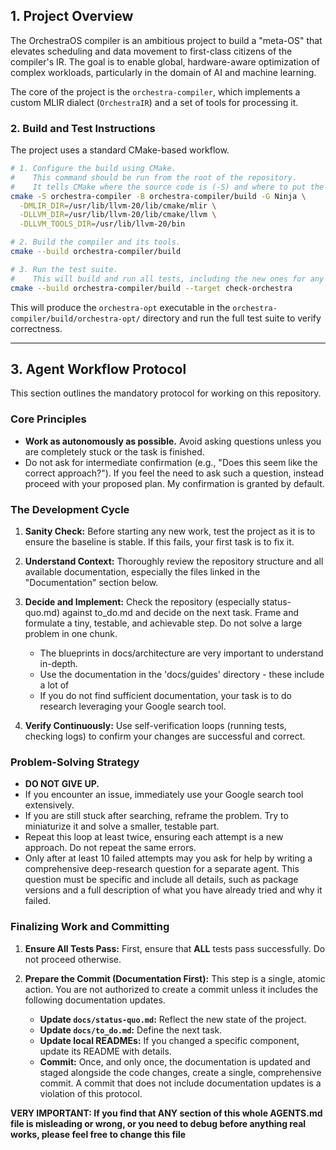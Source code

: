 ## 1. Project Overview

The OrchestraOS compiler is an ambitious project to build a "meta-OS" that elevates scheduling and data movement to first-class citizens of the compiler's IR. The goal is to enable global, hardware-aware optimization of complex workloads, particularly in the domain of AI and machine learning.

The core of the project is the `orchestra-compiler`, which implements a custom MLIR dialect (`OrchestraIR`) and a set of tools for processing it.


### 2. Build and Test Instructions

The project uses a standard CMake-based workflow.

```bash
# 1. Configure the build using CMake.
#    This command should be run from the root of the repository.
#    It tells CMake where the source code is (-S) and where to put the build artifacts (-B).
cmake -S orchestra-compiler -B orchestra-compiler/build -G Ninja \
  -DMLIR_DIR=/usr/lib/llvm-20/lib/cmake/mlir \
  -DLLVM_DIR=/usr/lib/llvm-20/lib/cmake/llvm \
  -DLLVM_TOOLS_DIR=/usr/lib/llvm-20/bin

# 2. Build the compiler and its tools.
cmake --build orchestra-compiler/build

# 3. Run the test suite.
#    This will build and run all tests, including the new ones for any new features.
cmake --build orchestra-compiler/build --target check-orchestra
```

This will produce the `orchestra-opt` executable in the `orchestra-compiler/build/orchestra-opt/` directory and run the full test suite to verify correctness.

---

## 3. Agent Workflow Protocol

This section outlines the mandatory protocol for working on this repository.

### Core Principles

*   **Work as autonomously as possible.** Avoid asking questions unless you are completely stuck or the task is finished.
*   Do not ask for intermediate confirmation (e.g., "Does this seem like the correct approach?"). If you feel the need to ask such a question, instead proceed with your proposed plan. My confirmation is granted by default.

### The Development Cycle

1.  **Sanity Check:** Before starting any new work, test the project as it is to ensure the baseline is stable. If this fails, your first task is to fix it.

2.  **Understand Context:** Thoroughly review the repository structure and all available documentation, especially the files linked in the "Documentation" section below.

3.  **Decide and Implement:** Check the repository (especially status-quo.md) against to_do.md and decide on the next task. Frame and formulate a tiny, testable, and achievable step. Do not solve a large problem in one chunk.
    *   The blueprints in docs/architecture are very important to understand in-depth.
    *   Use the documentation in the 'docs/guides' directory - these include a lot of 
    *   If you do not find sufficient documentation, your task is to do research leveraging your Google search tool.

4.  **Verify Continuously:** Use self-verification loops (running tests, checking logs) to confirm your changes are successful and correct.

### Problem-Solving Strategy

*   **DO NOT GIVE UP.**
*   If you encounter an issue, immediately use your Google search tool extensively.
*   If you are still stuck after searching, reframe the problem. Try to miniaturize it and solve a smaller, testable part.
*   Repeat this loop at least twice, ensuring each attempt is a new approach. Do not repeat the same errors.
*   Only after at least 10 failed attempts may you ask for help by writing a comprehensive deep-research question for a separate agent. This question must be specific and include all details, such as package versions and a full description of what you have already tried and why it failed.

### Finalizing Work and Committing

1.  **Ensure All Tests Pass:** First, ensure that **ALL** tests pass successfully. Do not proceed otherwise.

2.  **Prepare the Commit (Documentation First):** This step is a single, atomic action. You are not authorized to create a commit unless it includes the following documentation updates.
    *   **Update `docs/status-quo.md`:** Reflect the new state of the project.
    *   **Update `docs/to_do.md`:** Define the next task.
    *   **Update local READMEs:** If you changed a specific component, update its README with details.
    *   **Commit:** Once, and only once, the documentation is updated and staged alongside the code changes, create a single, comprehensive commit. A commit that does not include documentation updates is a violation of this protocol.


**VERY IMPORTANT: If you find that ANY section of this whole AGENTS.md file is misleading or wrong, or you need to debug before anything real works, please feel free to change this file**